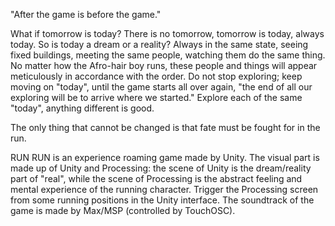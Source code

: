 "After the game is before the game." 

What if tomorrow is today? There is no tomorrow, tomorrow is today, always today. So is today a dream or a reality? Always in the same state, seeing fixed buildings, meeting the same people, watching them do the same thing. No matter how the Afro-hair boy runs, these people and things will appear meticulously in accordance with the order. Do not stop exploring; keep moving on "today", until the game starts all over again, "the end of all our exploring will be to arrive where we started." Explore each of the same "today", anything different is good. 

The only thing that cannot be changed is that fate must be fought for in the run.

RUN RUN is an experience roaming game made by Unity. The visual part is made up of Unity and Processing: the scene of Unity is the dream/reality part of "real", while the scene of Processing is the abstract feeling and mental experience of the running character. Trigger the Processing screen from some running positions in the Unity interface. The soundtrack of the game is made by Max/MSP (controlled by TouchOSC).